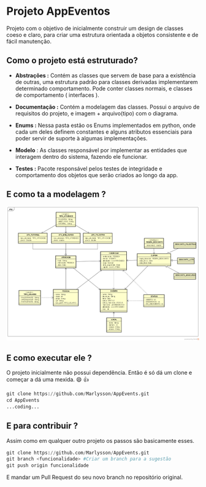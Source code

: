 # Projeto AppEventos
Projeto com o objetivo de inicialmente construir um design de classes coeso e claro, para criar uma estrutura orientada a objetos consistente e de fácil manutenção.

## Como o projeto está estruturado?

- **Abstrações :** Contém as classes que servem de base para a existência de outras, uma estrutura padrão para classes derivadas implementarem determinado comportamento. Pode conter classes normais, e classes de comportamento ( interfaces ).

- **Documentação :** Contém a modelagem das classes. Possui o arquivo de requisitos do projeto, e imagem + arquivo(tipo) com o diagrama.

- **Enums :** Nessa pasta estão os Enums implementados em python, onde cada um deles definem constantes e alguns atributos essenciais para poder servir de suporte à algumas implementações.

- **Modelo** : As classes responsável por implementar as entidades que interagem dentro do sistema, fazendo ele funcionar.

- **Testes :** Pacote responsável pelos testes de integridade e comportamento dos objetos que serão criados ao longo da app.

## E como ta a modelagem ?

![Modelagem Design de Classes](/documentação/Diagrama%20AppEventos.png)

## E como executar ele ?

O projeto inicialmente não possui dependência.
Então é só dá um clone e começar a dá uma mexida. :smile: :+1:

```python
git clone https://github.com/Marlysson/AppEvents.git
cd AppEvents
...coding...
```

## E para contribuir ?

Assim como em qualquer outro projeto os passos são basicamente esses.

```python
git clone https://github.com/Marlysson/AppEvents.git
git branch <funcionalidade> #Criar um branch para a sugestão
git push origin funcionalidade
```

E mandar um Pull Request do seu novo branch no repositório original.

